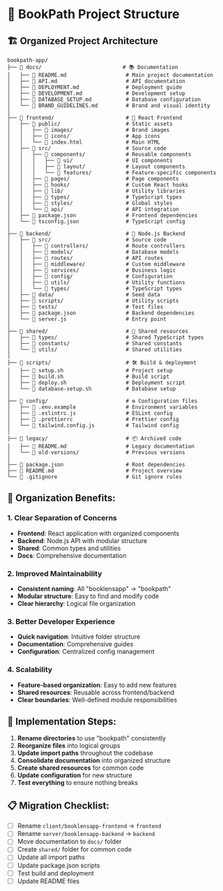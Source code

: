 # 📁 BookPath Project Structure

## 🏗️ **Organized Project Architecture**

```
bookpath-app/
├── 📁 docs/                          # 📚 Documentation
│   ├── 📄 README.md                   # Main project documentation
│   ├── 📄 API.md                      # API documentation
│   ├── 📄 DEPLOYMENT.md               # Deployment guide
│   ├── 📄 DEVELOPMENT.md              # Development setup
│   ├── 📄 DATABASE_SETUP.md           # Database configuration
│   └── 📄 BRAND_GUIDELINES.md         # Brand and visual identity
│
├── 📁 frontend/                       # 🎨 React Frontend
│   ├── 📁 public/                     # Static assets
│   │   ├── 📁 images/                 # Brand images
│   │   ├── 📁 icons/                  # App icons
│   │   └── 📄 index.html              # Main HTML
│   ├── 📁 src/                        # Source code
│   │   ├── 📁 components/             # Reusable components
│   │   │   ├── 📁 ui/                 # UI components
│   │   │   ├── 📁 layout/             # Layout components
│   │   │   └── 📁 features/           # Feature-specific components
│   │   ├── 📁 pages/                  # Page components
│   │   ├── 📁 hooks/                  # Custom React hooks
│   │   ├── 📁 lib/                    # Utility libraries
│   │   ├── 📁 types/                  # TypeScript types
│   │   ├── 📁 styles/                 # Global styles
│   │   └── 📁 api/                    # API integration
│   ├── 📄 package.json                # Frontend dependencies
│   └── 📄 tsconfig.json               # TypeScript config
│
├── 📁 backend/                        # 🔧 Node.js Backend
│   ├── 📁 src/                        # Source code
│   │   ├── 📁 controllers/            # Route controllers
│   │   ├── 📁 models/                 # Database models
│   │   ├── 📁 routes/                 # API routes
│   │   ├── 📁 middleware/             # Custom middleware
│   │   ├── 📁 services/               # Business logic
│   │   ├── 📁 config/                 # Configuration
│   │   ├── 📁 utils/                  # Utility functions
│   │   └── 📁 types/                  # TypeScript types
│   ├── 📁 data/                       # Seed data
│   ├── 📁 scripts/                    # Utility scripts
│   ├── 📁 tests/                      # Test files
│   ├── 📄 package.json                # Backend dependencies
│   └── 📄 server.js                   # Entry point
│
├── 📁 shared/                         # 🔄 Shared resources
│   ├── 📁 types/                      # Shared TypeScript types
│   ├── 📁 constants/                  # Shared constants
│   └── 📁 utils/                      # Shared utilities
│
├── 📁 scripts/                        # 🛠️ Build & deployment
│   ├── 📄 setup.sh                    # Project setup
│   ├── 📄 build.sh                    # Build script
│   ├── 📄 deploy.sh                   # Deployment script
│   └── 📄 database-setup.sh           # Database setup
│
├── 📁 config/                         # ⚙️ Configuration files
│   ├── 📄 .env.example                # Environment variables
│   ├── 📄 .eslintrc.js                # ESLint config
│   ├── 📄 .prettierrc                 # Prettier config
│   └── 📄 tailwind.config.js          # Tailwind config
│
├── 📁 legacy/                         # 📦 Archived code
│   ├── 📄 README.md                   # Legacy documentation
│   └── 📁 old-versions/               # Previous versions
│
├── 📄 package.json                    # Root dependencies
├── 📄 README.md                       # Project overview
└── 📄 .gitignore                      # Git ignore rules
```

## 🎯 **Organization Benefits:**

### **1. Clear Separation of Concerns**
- **Frontend**: React application with organized components
- **Backend**: Node.js API with modular structure
- **Shared**: Common types and utilities
- **Docs**: Comprehensive documentation

### **2. Improved Maintainability**
- **Consistent naming**: All "booklensapp" → "bookpath"
- **Modular structure**: Easy to find and modify code
- **Clear hierarchy**: Logical file organization

### **3. Better Developer Experience**
- **Quick navigation**: Intuitive folder structure
- **Documentation**: Comprehensive guides
- **Configuration**: Centralized config management

### **4. Scalability**
- **Feature-based organization**: Easy to add new features
- **Shared resources**: Reusable across frontend/backend
- **Clear boundaries**: Well-defined module responsibilities

## 🚀 **Implementation Steps:**

1. **Rename directories** to use "bookpath" consistently
2. **Reorganize files** into logical groups
3. **Update import paths** throughout the codebase
4. **Consolidate documentation** into organized structure
5. **Create shared resources** for common code
6. **Update configuration** for new structure
7. **Test everything** to ensure nothing breaks

## 📋 **Migration Checklist:**

- [ ] Rename `client/booklensapp-frontend` → `frontend`
- [ ] Rename `server/booklensapp-backend` → `backend`
- [ ] Move documentation to `docs/` folder
- [ ] Create `shared/` folder for common code
- [ ] Update all import paths
- [ ] Update package.json scripts
- [ ] Test build and deployment
- [ ] Update README files 
